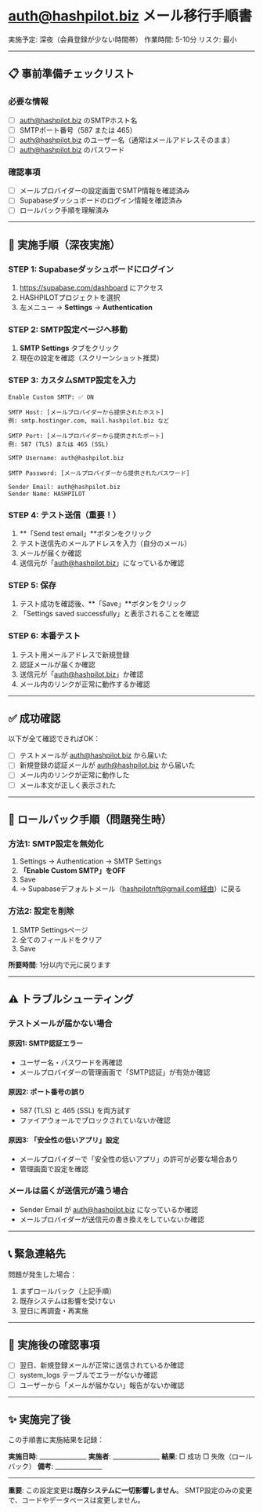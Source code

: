 # auth@hashpilot.biz メール移行手順書

実施予定: 深夜（会員登録が少ない時間帯）
作業時間: 5-10分
リスク: 最小

---

## 📋 事前準備チェックリスト

### 必要な情報
- [ ] auth@hashpilot.biz のSMTPホスト名
- [ ] SMTPポート番号（587 または 465）
- [ ] auth@hashpilot.biz のユーザー名（通常はメールアドレスそのまま）
- [ ] auth@hashpilot.biz のパスワード

### 確認事項
- [ ] メールプロバイダーの設定画面でSMTP情報を確認済み
- [ ] Supabaseダッシュボードのログイン情報を確認済み
- [ ] ロールバック手順を理解済み

---

## 🚀 実施手順（深夜実施）

### STEP 1: Supabaseダッシュボードにログイン
1. https://supabase.com/dashboard にアクセス
2. HASHPILOTプロジェクトを選択
3. 左メニュー → **Settings** → **Authentication**

### STEP 2: SMTP設定ページへ移動
1. **SMTP Settings** タブをクリック
2. 現在の設定を確認（スクリーンショット推奨）

### STEP 3: カスタムSMTP設定を入力

```
Enable Custom SMTP: ✅ ON

SMTP Host: [メールプロバイダーから提供されたホスト]
例: smtp.hostinger.com, mail.hashpilot.biz など

SMTP Port: [メールプロバイダーから提供されたポート]
例: 587 (TLS) または 465 (SSL)

SMTP Username: auth@hashpilot.biz

SMTP Password: [メールプロバイダーから提供されたパスワード]

Sender Email: auth@hashpilot.biz
Sender Name: HASHPILOT
```

### STEP 4: テスト送信（重要！）
1. **「Send test email」**ボタンをクリック
2. テスト送信先のメールアドレスを入力（自分のメール）
3. メールが届くか確認
4. 送信元が「auth@hashpilot.biz」になっているか確認

### STEP 5: 保存
1. テスト成功を確認後、**「Save」**ボタンをクリック
2. 「Settings saved successfully」と表示されることを確認

### STEP 6: 本番テスト
1. テスト用メールアドレスで新規登録
2. 認証メールが届くか確認
3. 送信元が「auth@hashpilot.biz」か確認
4. メール内のリンクが正常に動作するか確認

---

## ✅ 成功確認

以下が全て確認できればOK：
- [ ] テストメールが auth@hashpilot.biz から届いた
- [ ] 新規登録の認証メールが auth@hashpilot.biz から届いた
- [ ] メール内のリンクが正常に動作した
- [ ] メール本文が正しく表示された

---

## 🔄 ロールバック手順（問題発生時）

### 方法1: SMTP設定を無効化
1. Settings → Authentication → SMTP Settings
2. **「Enable Custom SMTP」をOFF**
3. Save
4. → Supabaseデフォルトメール（hashpilotnft@gmail.com経由）に戻る

### 方法2: 設定を削除
1. SMTP Settingsページ
2. 全てのフィールドをクリア
3. Save

**所要時間**: 1分以内で元に戻ります

---

## ⚠️ トラブルシューティング

### テストメールが届かない場合

#### 原因1: SMTP認証エラー
- ユーザー名・パスワードを再確認
- メールプロバイダーの管理画面で「SMTP認証」が有効か確認

#### 原因2: ポート番号の誤り
- 587 (TLS) と 465 (SSL) を両方試す
- ファイアウォールでブロックされていないか確認

#### 原因3: 「安全性の低いアプリ」設定
- メールプロバイダーで「安全性の低いアプリ」の許可が必要な場合あり
- 管理画面で設定を確認

### メールは届くが送信元が違う場合
- Sender Email が auth@hashpilot.biz になっているか確認
- メールプロバイダーが送信元の書き換えをしていないか確認

---

## 📞 緊急連絡先

問題が発生した場合：
1. まずロールバック（上記手順）
2. 既存システムは影響を受けない
3. 翌日に再調査・再実施

---

## 📝 実施後の確認事項

- [ ] 翌日、新規登録メールが正常に送信されているか確認
- [ ] system_logs テーブルでエラーがないか確認
- [ ] ユーザーから「メールが届かない」報告がないか確認

---

## ✨ 実施完了後

この手順書に実施結果を記録：

**実施日時**: _______________
**実施者**: _______________
**結果**: □ 成功 □ 失敗（ロールバック）
**備考**: _______________

---

**重要**: この設定変更は**既存システムに一切影響しません**。
SMTP設定のみの変更で、コードやデータベースは変更しません。

